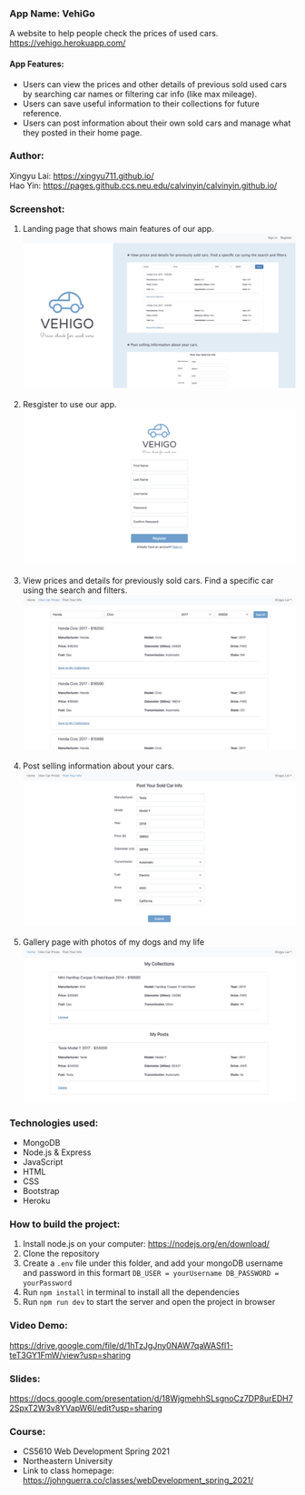 ### App Name: VehiGo

A website to help people check the prices of used cars. <br>
https://vehigo.herokuapp.com/

#### App Features:

- Users can view the prices and other details of previous sold used cars by searching car names or filtering car info (like max mileage).
- Users can save useful information to their collections for future reference.
- Users can post information about their own sold cars and manage what they posted in their home page.

### Author:

Xingyu Lai: https://xingyu711.github.io/ <br>
Hao Yin: https://pages.github.ccs.neu.edu/calvinyin/calvinyin.github.io/

### Screenshot:

1. Landing page that shows main features of our app.
   ![Lading page](public/images/landing-page.png) <br> <br>
2. Resgister to use our app.
   ![Register page](public/images/register-page.png) <br> <br>
3. View prices and details for previously sold cars. Find a specific car using the search and filters.
   ![View car prices page](public/images/screenshot1.png) <br> <br>
4. Post selling information about your cars.
   ![Post info page](public/images/screenshot2.png) <br> <br>
5. Gallery page with photos of my dogs and my life
   ![Home page](public/images/screenshot3.png)

### Technologies used:

- MongoDB
- Node.js & Express
- JavaScript
- HTML
- CSS
- Bootstrap
- Heroku

### How to build the project:

1. Install node.js on your computer: https://nodejs.org/en/download/
2. Clone the repository
3. Create a `.env` file under this folder, and add your mongoDB username and password in this formart `DB_USER = yourUsername DB_PASSWORD = yourPassword`
4. Run `npm install` in terminal to install all the dependencies
5. Run `npm run dev` to start the server and open the project in browser

### Video Demo:

https://drive.google.com/file/d/1hTzJgJny0NAW7qaWASfI1-teT3GY1FmW/view?usp=sharing

### Slides:

https://docs.google.com/presentation/d/18WjgmehhSLsgnoCz7DP8urEDH72SpxT2W3v8YVapW6I/edit?usp=sharing

### Course:

- CS5610 Web Development Spring 2021
- Northeastern University
- Link to class homepage: https://johnguerra.co/classes/webDevelopment_spring_2021/
